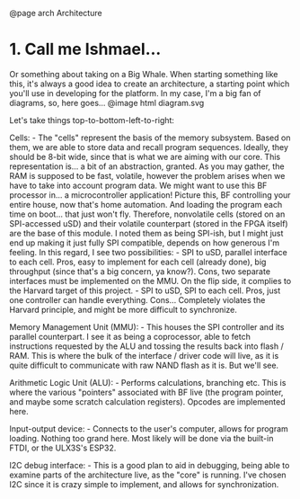 @page arch Architecture

# 1. Call me Ishmael...
Or something about taking on a Big Whale. When starting something like this, it's always a good idea to create an architecture, 
a starting point which you'll use in developing for the platform. In my case, I'm a big fan of diagrams, so, here goes...
@image html diagram.svg

Let's take things top-to-bottom-left-to-right:

Cells: 
    - The "cells" represent the basis of the memory subsystem. Based on them, we are able to store data and recall program sequences. 
Ideally, they should be 8-bit wide, since that is what we are aiming with our core. This representation is... a bit of an abstraction, 
granted. As you may gather, the RAM is supposed to be fast, volatile, however the problem arises when we have to take into account program 
data. We might want to use this BF processor in... a microcontroller application! Picture this, BF controlling your entire house, now that's home automation. And loading the program each time on boot... that just won't fly. Therefore, nonvolatile cells (stored on an SPI-accessed uSD) and their volatile counterpart (stored in the FPGA itself) are the base of this module. I noted them as being SPI-ish, but I might just end up making it just fully SPI compatible, depends on how generous I'm feeling. 
In this regard, I see two possibilities:
      - SPI to uSD, parallel interface to each cell. Pros, easy to implement for each cell (already done), big throughput (since that's a 
      big concern, ya know?). Cons, two separate interfaces must be implemented on the MMU. On the flip side, it complies to the Harvard 
      target of this project.
      - SPI to uSD, SPI to each cell. Pros, just one controller can handle everything. Cons... Completely violates the Harvard principle, 
      and might be more difficult to synchronize.

Memory Management Unit (MMU): 
    - This houses the SPI controller and its parallel counterpart. I see it as being a coprocessor, able to fetch instructions requested by 
    the ALU and tossing the results back into flash / RAM. This is where the bulk of the interface / driver code will live, as it is quite 
    difficult to communicate with raw NAND flash as it is. But we'll see. 

Arithmetic Logic Unit (ALU): 
    - Performs calculations, branching etc. This is where the various "pointers" associated with BF live (the program pointer, and maybe 
    some scratch calculation registers). Opcodes are implemented here. 

Input-output device: 
    - Connects to the user's computer, allows for program loading. Nothing too grand here. Most likely will be done via the built-in FTDI, or
    the ULX3S's ESP32. 

I2C debug interface: 
    - This is a good plan to aid in debugging, being able to examine parts of the architecture live, as the "core" is running. I've chosen 
    I2C since it is crazy simple to implement, and allows for synchronization.



